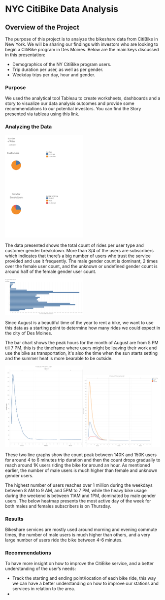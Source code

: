 # NYC CitiBike Data Analysis

## Overview of the Project

The purpose of this project is to analyze the bikeshare data from CitiBike in New York. We will be sharing our findings with investors who are looking to begin a CitiBike program in Des Moines. Below are the main keys discussed in this presentation:

- Demographics of the NY CitiBike  program users.
- Trip duration per user, as well as per gender.
- Weekday trips per day, hour and gender.

### Purpose

We used the analytical tool Tableau to create worksheets, dashboards and a story to visualize our data analysis outcomes and provide some recommendations to our potential investors. You can find the Story presented via tableau using this [link](https://public.tableau.com/app/profile/zeinab.bahsoun/viz/Bikesharing_16700573951020/NYCCitiBikeAnalysis?publish=yes). 

### Analyzing the Data

<img src="https://github.com/Zbahsoun/bikesharing/blob/main/Images/Customers%20Characteristics.png" width=50% height=40%>

The data presented shows the total count of rides per user type and customer gender breakdown. More than 3/4 of the users are subscribers which indicates that there’s a big number of users who trust the service provided and use it frequently. The male gender count is dominant, 2 times over the female user count, and the unknown or undefined gender count is around half of the female gender user count. 


<img src="https://github.com/Zbahsoun/bikesharing/blob/main/Images/August%20Peak%20Hours.png" width=50% height=50%>

Since August is a beautiful time of the year to rent a bike, we want to use this data as a starting point to determine how many rides we could expect in the city of Des Moines.

The bar chart shows the peak hours for the month of August are from 5 PM till 7 PM, this is the timeframe where users might be leaving their work and use the bike as transportation, it's also the time when the sun starts setting and the summer heat is more bearable to be outside. 

<img src="https://github.com/Zbahsoun/bikesharing/blob/main/Images/Checkout%20Times%20for%20Users.png" width=50% height=50%><img src="https://github.com/Zbahsoun/bikesharing/blob/main/Images/Checkout%20Times%20by%20Gender.png" width=50% height=50%>


These two line graphs show the count peak between 140K and 150K users for around 4 to 6 minutes trip duration and then the count drops gradually to reach around 1K users riding the bike for around an hour. As mentioned earlier, the number of male users is much higher than female and unknown gender users.  
 
The highest number of users reaches over 1 million during the weekdays between 8 AM to 9 AM, and 5PM to 7 PM, while the heavy bike usage during the weekend is between 11AM and 1PM, dominated by male gender users. 
The below heatmap presents the most active day of the week for both males and females subscribers is on Thursday.

### Results
Bikeshare services are mostly used around morning and evening commute times, the number of male users is much higher than others, and a very large number of users ride the bike between 4-6 minutes.

### Recommendations
To have more insight on how to improve the CitiBike service, and a better understanding of the user’s needs:

- Track the starting and ending point/location of each bike ride, this way we can have a better understanding on how to improve our stations and services in relation to the area.
- 

